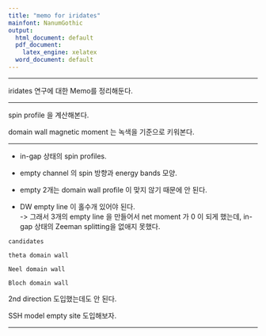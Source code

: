 ```yaml
---
title: "memo for iridates"
mainfont: NanumGothic
output:
  html_document: default
  pdf_document:
    latex_engine: xelatex
  word_document: default
---
```






***

iridates 연구에 대한 Memo를 정리해둔다.


***

spin profile 을 계산해본다.

domain wall magnetic moment 는 녹색을 기준으로 키워본다.



***

* in-gap 상태의 spin profiles.

* empty channel 의 spin 방향과 energy bands 모양.

* empty 2개는 domain wall profile 이 맞지 않기 때문에 안 된다.

* DW empty line 이 홀수개 있어야 된다.  
-> 그래서 3개의 empty line 을 만들어서 net moment 가 0 이 되게 했는데, in-gap 상태의 Zeeman splitting을 없애지 못했다.


```
candidates

theta domain wall

Neel domain wall

Bloch domain wall
```


2nd direction 도입했는데도 안 된다.

SSH model empty site 도입해보자.

***









